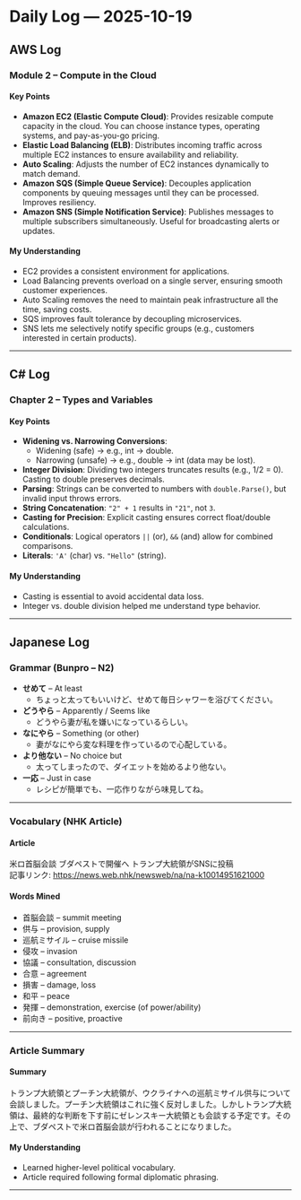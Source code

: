 # Daily Log — 2025-10-19  

## AWS Log  
### Module 2 – Compute in the Cloud  

#### Key Points
- **Amazon EC2 (Elastic Compute Cloud)**: Provides resizable compute capacity in the cloud. You can choose instance types, operating systems, and pay-as-you-go pricing.  
- **Elastic Load Balancing (ELB)**: Distributes incoming traffic across multiple EC2 instances to ensure availability and reliability.  
- **Auto Scaling**: Adjusts the number of EC2 instances dynamically to match demand.  
- **Amazon SQS (Simple Queue Service)**: Decouples application components by queuing messages until they can be processed. Improves resiliency.  
- **Amazon SNS (Simple Notification Service)**: Publishes messages to multiple subscribers simultaneously. Useful for broadcasting alerts or updates.  

#### My Understanding
- EC2 provides a consistent environment for applications.  
- Load Balancing prevents overload on a single server, ensuring smooth customer experiences.  
- Auto Scaling removes the need to maintain peak infrastructure all the time, saving costs.  
- SQS improves fault tolerance by decoupling microservices.  
- SNS lets me selectively notify specific groups (e.g., customers interested in certain products).  

---

## C# Log  
### Chapter 2 – Types and Variables  

#### Key Points
- **Widening vs. Narrowing Conversions**:  
  - Widening (safe) → e.g., int → double.  
  - Narrowing (unsafe) → e.g., double → int (data may be lost).  
- **Integer Division**: Dividing two integers truncates results (e.g., 1/2 = 0). Casting to double preserves decimals.  
- **Parsing**: Strings can be converted to numbers with `double.Parse()`, but invalid input throws errors.  
- **String Concatenation**: `"2" + 1` results in `"21"`, not `3`.  
- **Casting for Precision**: Explicit casting ensures correct float/double calculations.  
- **Conditionals**: Logical operators `||` (or), `&&` (and) allow for combined comparisons.  
- **Literals**: `'A'` (char) vs. `"Hello"` (string).  

#### My Understanding
- Casting is essential to avoid accidental data loss.  
- Integer vs. double division helped me understand type behavior.  

---

## Japanese Log  
### Grammar (Bunpro – N2)  
- **せめて** – At least  
  - ちょっと太ってもいいけど、せめて毎日シャワーを浴びてください。  
- **どうやら** – Apparently / Seems like  
  - どうやら妻が私を嫌いになっているらしい。  
- **なにやら** – Something (or other)  
  - 妻がなにやら変な料理を作っているので心配している。  
- **より他ない** – No choice but  
  - 太ってしまったので、ダイエットを始めるより他ない。  
- **一応** – Just in case  
  - レシピが簡単でも、一応作りながら味見してね。  

---

### Vocabulary (NHK Article)  
#### Article
米ロ首脳会談 ブダペストで開催へ トランプ大統領がSNSに投稿  
記事リンク: https://news.web.nhk/newsweb/na/na-k10014951621000  

#### Words Mined
- 首脳会談 – summit meeting  
- 供与 – provision, supply  
- 巡航ミサイル – cruise missile  
- 侵攻 – invasion  
- 協議 – consultation, discussion  
- 合意 – agreement  
- 損害 – damage, loss  
- 和平 – peace  
- 発揮 – demonstration, exercise (of power/ability)  
- 前向き – positive, proactive  

---

### Article Summary  
#### Summary
トランプ大統領とプーチン大統領が、ウクライナへの巡航ミサイル供与について会談しました。プーチン大統領はこれに強く反対しました。しかしトランプ大統領は、最終的な判断を下す前にゼレンスキー大統領とも会談する予定です。その上で、ブダペストで米ロ首脳会談が行われることになりました。  

#### My Understanding
- Learned higher-level political vocabulary.  
- Article required following formal diplomatic phrasing.  

---
